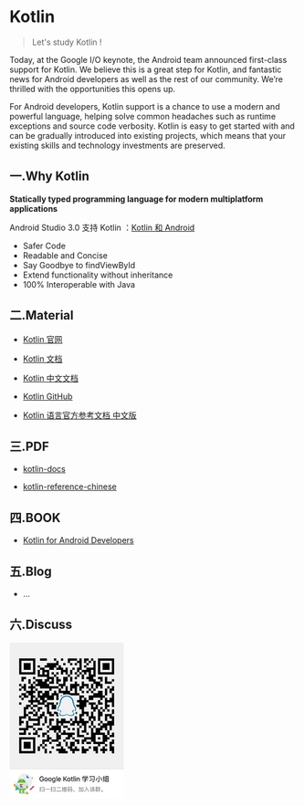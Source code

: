 # Kotlin

> Let's study Kotlin !

Today, at the Google I/O keynote, the Android team announced first-class support for Kotlin. We believe this is a great step for Kotlin, and fantastic news for Android developers as well as the rest of our community. We’re thrilled with the opportunities this opens up.

For Android developers, Kotlin support is a chance to use a modern and powerful language, helping solve common headaches such as runtime exceptions and source code verbosity. Kotlin is easy to get started with and can be gradually introduced into existing projects, which means that your existing skills and technology investments are preserved.

## 一.Why Kotlin

**Statically typed programming language for modern multiplatform applications**

Android Studio 3.0 支持 Kotlin ：[Kotlin 和 Android](https://developer.android.google.cn/kotlin/index.html)

- Safer Code
- Readable and Concise
- Say Goodbye to findViewById
- Extend functionality without inheritance
- 100% Interoperable with Java

## 二.Material

- [Kotlin 官网](https://kotlinlang.org/)

- [Kotlin 文档](https://kotlinlang.org/docs/reference/)

- [Kotlin 中文文档](http://www.kotlincn.net/docs/reference/)

- [Kotlin GitHub](https://github.com/JetBrains/kotlin)

- [Kotlin 语言官方参考文档 中文版](https://www.gitbook.com/book/hltj/kotlin-reference-chinese/details)

## 三.PDF

- [kotlin-docs](https://github.com/LiuGuiLinAndroid/Kotlin/blob/master/PDF/kotlin-docs.pdf)

- [kotlin-reference-chinese](https://github.com/LiuGuiLinAndroid/Kotlin/blob/master/PDF/kotlin-reference-chinese.pdf)

## 四.BOOK

- [Kotlin for Android Developers](https://leanpub.com/kotlin-for-android-developers)

## 五.Blog

- ...

## 六.Discuss

![Kotlin](https://github.com/LiuGuiLinAndroid/Kotlin/blob/master/Preview/Kotlin.jpg)
